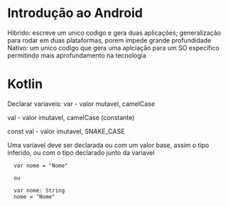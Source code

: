 # Introdução ao Android
Hibrido: escreve um unico codigo e gera duas aplicações; generalização para rodar em duas plataformas, porem impede grande profundidade
Nativo: um unico codigo que gera uma aplciação para um SO especifico permitindo mais aprofundamento na tecnologia

# Kotlin
Declarar variaveis:
var - valor mutavel, camelCase

val - valor imutavel, camelCase (constante)

const val - valor imutavel, SNAKE_CASE

Uma variavel deve ser declarada ou com um valor base, assim o tipo inferido, ou com o tipo declarado junto da variavel

```
  var nome = "Nome"
  
  ou
  
  var nome: String
  nome = "Nome"
  
```
